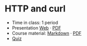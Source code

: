 # HTTP and curl

- Time in class: 1 period
- Presentation
  [Web](https://heig-vd-dai-course.github.io/heig-vd-dai-course/21-http-and-curl/)
  ·
  [PDF](https://heig-vd-dai-course.github.io/heig-vd-dai-course/21-http-and-curl/21-http-and-curl-presentation.pdf)
- Course material: [Markdown](./COURSE_MATERIAL.md) ·
  [PDF](https://heig-vd-dai-course.github.io/heig-vd-dai-course/21-http-and-curl/21-http-and-curl-course-material.pdf)
- [Quiz](https://quiz.beescreens.ch/quiz?url=https://raw.githubusercontent.com/heig-vd-dai-course/heig-vd-dai-course/main/21-http-and-curl/quiz.yaml)
